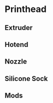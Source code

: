 <link rel=”manifest” href=”docs/manifest.webmanifest”>

# Printhead

## Extruder

## Hotend

## Nozzle

## Silicone Sock

## Mods
